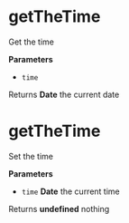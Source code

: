 # getTheTime

Get the time

**Parameters**

-   `time`  


Returns **Date** the current date


# getTheTime

Set the time

**Parameters**

-   `time` **Date** the current time


Returns **undefined** nothing


